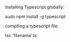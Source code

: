 Installing Typescript globally:

sudo npm install -g typescript

compiling a typescript file:

tsc 'filename'.ts
